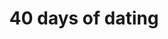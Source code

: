 ---
title: "40 days of dating"
id: tag.id
permalink: "/tags/40%20days%20of%20dating"
videos: [2103]
---